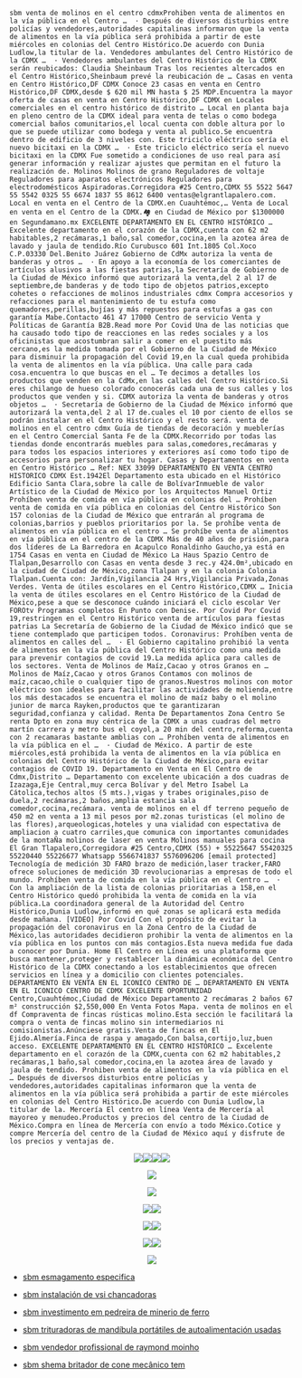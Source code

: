 
```
sbm venta de molinos en el centro cdmxProhiben venta de alimentos en la vía pública en el Centro …  · Después de diversos disturbios entre policías y vendedores,autoridades capitalinas informaron que la venta de alimentos en la vía pública será prohibida a partir de este miércoles en colonias del Centro Histórico.De acuerdo con Dunia Ludlow,la titular de la. Vendedores ambulantes del Centro Histórico de la CDMX …  · Vendedores ambulantes del Centro Histórico de la CDMX serán reubicados: Claudia Sheinbaum Tras los recientes altercados en el Centro Histórico,Sheinbaum prevé la reubicación de … Casas en venta en Centro Histórico,DF CDMX Conoce 23 casas en venta en Centro Histórico,DF CDMX,desde $ 620 mil MN hasta $ 25 MDP.Encuentra la mayor oferta de casas en venta en Centro Histórico,DF CDMX en Locales comerciales en el centro histórico de distrito … Local en planta baja en pleno centro de la CDMX ideal para venta de telas o como bodega comercial baños comunitarios,el local cuenta con doble altura por lo que se puede utilizar como bodega y venta al publico.Se encuentra dentro de edificio de 3 niveles con. Este triciclo eléctrico sería el nuevo bicitaxi en la CDMX …  · Este triciclo eléctrico sería el nuevo bicitaxi en la CDMX Fue sometido a condiciones de uso real para así generar información y realizar ajustes que permitan en el futuro la realización de. Molinos Molinos de grano Reguladores de voltaje Reguladores para aparatos electrónicos Reguladores para electrodomésticos Aspiradoras.Corregidora #25 Centro,CDMX 55 5522 5647 55 5542 0325 55 6674 1837 55 8612 6400 ventas@elgrantlapalero.com. Local en venta en el Centro de la CDMX.en Cuauhtémoc,… Venta de Local en venta en el Centro de la CDMX.🏘 en Ciudad de México por $1300000 en Segundamano.mx EXCELENTE DEPARTAMENTO EN EL CENTRO HISTÓRICO … Excelente departamento en el corazón de la CDMX,cuenta con 62 m2 habitables,2 recámaras,1 baño,sal comedor,cocina,en la azotea área de lavado y jaula de tendido.Río Curubusco 601 Int.1805 Col.Xoco C.P.03330 Del.Benito Juárez Gobierno de CdMx autoriza la venta de banderas y otros …  · En apoyo a la economía de los comerciantes de artículos alusivos a las fiestas patrias,la Secretaría de Gobierno de la Ciudad de México informó que autorizará la venta,del 2 al 17 de septiembre,de banderas y de todo tipo de objetos patrios,excepto cohetes o refacciones de molinos industriales cdmx Compra accesorios y refacciones para el mantenimiento de tu estufa como quemadores,perillas,bujías y más repuestos para estufas a gas con garantía Mabe.Contacto 461 47 17000 Centro de servicio Venta y Políticas de Garantía B2B.Read more Por Covid Una de las noticias que ha causado todo tipo de reacciones en las redes sociales y a los oficinistas que acostumbran salir a comer en el puestito más cercano,es la medida tomada por el Gobierno de la Ciudad de México para disminuir la propagación del Covid 19,en la cual queda prohibida la venta de alimentos en la vía pública. Una calle para cada cosa.encuentra lo que buscas en el … Te decimos a detalles los productos que venden en la CdMx,en las calles del Centro Histórico.Si eres chilango de hueso colorado conocerás cada una de sus calles y los productos que venden y si. CDMX autoriza la venta de banderas y otros objetos …  · Secretaría de Gobierno de la Ciudad de México informó que autorizará la venta,del 2 al 17 de.cuales el 10 por ciento de ellos se podrán instalar en el Centro Histórico y el resto será. venta de molinos en el centro cdmx Guía de tiendas de decoración y mueblerías en el Centro Comercial Santa Fe de la CDMX.Recorrido por todas las tiendas donde encontrarás muebles para salas,comedores,recámaras y para todos los espacios interiores y exteriores así como todo tipo de accesorios para personalizar tu hogar. Casas y Departamentos en venta en Centro Histórico … Ref: NEX 33099 DEPARTAMENTO EN VENTA CENTRO HISTORICO CDMX Est.1942El Departamento esta ubicado en el Histórico Edificio Santa Clara,sobre la calle de BolívarInmueble de valor Artístico de la Ciudad de México por los Arquitectos Manuel Ortiz Prohíben venta de comida en vía pública en colonias del … Prohíben venta de comida en vía pública en colonias del Centro Histórico Son 157 colonias de la Ciudad de México que entrarán al programa de colonias,barrios y pueblos prioritarios por la. Se prohíbe venta de alimentos en vía pública en el centro … Se prohíbe venta de alimentos en vía pública en el centro de la CDMX Más de 40 años de prisión,para dos líderes de La Barredora en Acapulco Ronaldinho Gaucho,ya está en 1754 Casas en venta en Ciudad de México La Haus Spazio Centro de Tlalpan,Desarrollo con Casas en venta desde 3 rec.y 424.0m²,ubicado en la ciudad de Ciudad de México,zona Tlalpan y en la colonia Colonia Tlalpan.Cuenta con: Jardín,Vigilancia 24 Hrs,Vigilancia Privada,Zonas Verdes. Venta de útiles escolares en el Centro Histórico,CDMX … Inicia la venta de útiles escolares en el Centro Histórico de la Ciudad de México,pese a que se desconoce cuándo iniciará el ciclo escolar Ver FOROtv Programas completos En Punto con Denise. Por Covid Por Covid 19,restringen en el Centro Histórico venta de artículos para fiestas patrias La Secretaría de Gobierno de la Ciudad de México indicó que se tiene contemplado que participen todos. Coronavirus: Prohíben venta de alimentos en calles del …  · El Gobierno capitalino prohibió la venta de alimentos en la vía pública del Centro Histórico como una medida para prevenir contagios de covid 19.La medida aplica para calles de los sectores. Venta de Molinos de Maíz,Cacao y otros Granos en … Molinos de Maíz,Cacao y otros Granos Contamos con molinos de maíz,cacao,chile o cualquier tipo de granos.Nuestros molinos con motor eléctrico son ideales para facilitar las actividades de molienda,entre los más destacados se encuentra el molino de maíz baby o el molino junior de marca Rayken,productos que te garantizaran seguridad,confianza y calidad. Renta De Departamentos Zona Centro Se renta Dpto en zona muy céntrica de la CDMX a unas cuadras del metro martín carrera y metro bus el coyol,a 20 min del centro,reforma,cuenta con 2 recamaras bastante amblias con … Prohíben venta de alimentos en la vía pública en el …  · Ciudad de México. A partir de este miércoles,está prohibida la venta de alimentos en la vía pública en colonias del Centro Histórico de la Ciudad de México,para evitar contagios de COVID 19. Departamento en Venta en El Centro de Cdmx,Distrito … Departamento con excelente ubicación a dos cuadras de Izazaga,Eje Central,muy cerca Bolívar y del Metro Isabel La Cátolica,techos altos (5 mts.),vigas y trabes originales,piso de duela,2 recámaras,2 baños,amplia estancia sala comedor,cocina,recámara. venta de molinos en el df terreno pequeño de 450 m2 en venta a 13 mil pesos por m2.zonas turisticas (el molino de las flores),arqueologicas,hoteles y una vialidad con espectativa de ampliacion a cuatro carriles,que comunica con importantes comunidades de la montaÑa molinos de laser en venta Molinos manuales para cocina El Gran Tlapalero,Corregidora #25 Centro,CDMX (55) + 55225647 55420325 55220440 55226677 Whatsapp 5566741837 5576096206 [email protected] Tecnología de medición 3D FARO brazo de medición,laser tracker,FARO ofrece soluciones de medición 3D revolucionarias a empresas de todo el mundo. Prohíben venta de comida en la vía pública en el Centro …  · Con la ampliación de la lista de colonias prioritarias a 158,en el Centro Histórico quedó prohibida la venta de comida en la vía pública.La coordinadora general de la Autoridad del Centro Histórico,Dunia Ludlow,informó en qué zonas se aplicará esta medida desde mañana. [VIDEO] Por Covid Con el propósito de evitar la propagación del coronavirus en la Zona Centro de la Ciudad de México,las autoridades decidieron prohibir la venta de alimentos en la vía pública en los puntos con más contagios.Esta nueva medida fue dada a conocer por Dunia. Home El Centro en Línea es una plataforma que busca mantener,proteger y restablecer la dinámica económica del Centro Histórico de la CDMX conectando a los establecimientos que ofrecen servicios en línea y a domicilio con clientes potenciales. DEPARTAMENTO EN VENTA EN EL ICONICO CENTRO DE … DEPARTAMENTO EN VENTA EN EL ICONICO CENTRO DE CDMX EXCELENTE OPORTUNIDAD Centro,Cuauhtémoc,Ciudad de México Departamento 2 recámaras 2 baños 67 m² construcción $2,550,000 En Venta Fotos Mapa. venta de molinos en el df Compraventa de fincas rústicas molino.Esta sección le facilitará la compra o venta de fincas molino sin intermediarios ni comisionistas.Anúnciese gratis.Venta de fincas en El Ejido.Almería.Finca de raspa y amagado,Con balsa,cortijo,luz,buen acceso. EXCELENTE DEPARTAMENTO EN EL CENTRO HISTÓRICO … Excelente departamento en el corazón de la CDMX,cuenta con 62 m2 habitables,2 recámaras,1 baño,sal comedor,cocina,en la azotea área de lavado y jaula de tendido. Prohiben venta de alimentos en la vía pública en el … Después de diversos disturbios entre policías y vendedores,autoridades capitalinas informaron que la venta de alimentos en la vía pública será prohibida a partir de este miércoles en colonias del Centro Histórico.De acuerdo con Dunia Ludlow,la titular de la. Mercería El centro en línea Venta de Mercería al mayoreo y menudeo.Productos y precios del centro de la Ciudad de México.Compra en línea de Mercería con envío a todo México.Cotice y compre Mercería del centro de la Ciudad de México aquí y disfrute de los precios y ventajas de. 
```

<div align="center">

<a href="https://es-mill.shibang-china.com/github&k=sbm+venta+de+molinos+en+el+centro+cdmx"><img src="https://static.shibang-china.com/es/mill/index.jpg"></a><a href="https://es-mill.shibang-china.com/materials.htmlgithub&k=sbm+venta+de+molinos+en+el+centro+cdmx"><img src="https://static.shibang-china.com/es/mill/materials.jpg"></a><a href="https://es-mill.shibang-china.com/about.htmlgithub&k=sbm+venta+de+molinos+en+el+centro+cdmx"><img src="https://static.shibang-china.com/es/mill/about.jpg"></a><a href="https://es-mill.shibang-china.com/contact.htmlgithub&k=sbm+venta+de+molinos+en+el+centro+cdmx"><img src="https://static.shibang-china.com/es/mill/contact.jpg"></a>

<a href="https://es-mill.shibang-china.com/github&k=sbm+venta+de+molinos+en+el+centro+cdmx"><img src="https://static.shibang-china.com/es/mill/banner.jpg"></a>

<a href="https://swt.shibang-china.com/github&k=sbm+venta+de+molinos+en+el+centro+cdmx"><img src="https://static.shibang-china.com/es/mill/chat.jpg"></a>

<a href="https://es-mill.shibang-china.com/products/vertical-roller-mill.htmlgithub&k=sbm+venta+de+molinos+en+el+centro+cdmx"><img src="https://static.shibang-china.com/es/mill/vertical.jpg"></a><a href="https://es-mill.shibang-china.com/products/raymond-mill.htmlgithub&k=sbm+venta+de+molinos+en+el+centro+cdmx"><img src="https://static.shibang-china.com/es/mill/raymond.jpg"></a>

<a href="https://es-mill.shibang-china.com/products/ultrafine-grinding-mill.htmlgithub&k=sbm+venta+de+molinos+en+el+centro+cdmx"><img src="https://static.shibang-china.com/es/mill/ultrafine.jpg"></a><a href="https://es-mill.shibang-china.com/products/trapezium-grinding-mill.htmlgithub&k=sbm+venta+de+molinos+en+el+centro+cdmx"><img src="https://static.shibang-china.com/es/mill/trapezium.jpg"></a>

<a href="https://es-mill.shibang-china.com/products/ball-mill.htmlgithub&k=sbm+venta+de+molinos+en+el+centro+cdmx"><img src="https://static.shibang-china.com/es/mill/ball.jpg"></a><a href="https://es-mill.shibang-china.com/products/hammer-mill.htmlgithub&k=sbm+venta+de+molinos+en+el+centro+cdmx"><img src="https://static.shibang-china.com/es/mill/hammer.jpg"></a>

<a href="https://swt.shibang-china.com/github&k=sbm+venta+de+molinos+en+el+centro+cdmx"><img src="https://static.shibang-china.com/es/mill/case.jpg"></a>

</div>


* [sbm esmagamento especifica](sbm%20esmagamento%20especifica.md)

* [sbm instalación de vsi chancadoras](sbm%20instalaci%C3%B3n%20de%20vsi%20chancadoras.md)

* [sbm investimento em pedreira de minerio de ferro](sbm%20investimento%20em%20pedreira%20de%20minerio%20de%20ferro.md)

* [sbm trituradoras de mandíbula portátiles de autoalimentación usadas](sbm%20trituradoras%20de%20mand%C3%ADbula%20port%C3%A1tiles%20de%20autoalimentaci%C3%B3n%20usadas.md)

* [sbm vendedor profissional de raymond moinho](sbm%20vendedor%20profissional%20de%20raymond%20moinho.md)

* [sbm shema britador de cone mecânico tem](sbm%20shema%20britador%20de%20cone%20mec%C3%A2nico%20tem.md)